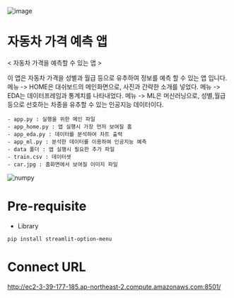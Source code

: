 

![image](https://user-images.githubusercontent.com/105832393/172633549-6d706f77-8fd8-4d91-a261-697cd1d031cc.png)



# 자동차 가격 예측 앱

< 자동차 가격을 예측할 수 있는 앱 >

이 앱은 자동차 가격을 성별과 월급 등으로 유추하여 정보를 예측 할 수 있는 앱 입니다.
메뉴 -> HOME은 대쉬보드의 메인화면으로, 사진과 간략한 소개를 넣었다.
메뉴 -> EDA는 데이터프레임과 통계치를 나타내었다.
메뉴 -> ML은 머신러닝으로, 성별,월급등으로 선호하는 차종을 유추할 수 있는 인공지능 데이터이다.

    - app.py : 실행을 위한 메인 파일
    - app_home.py : 앱 실행시 가장 먼저 보여질 홈
    - app_eda.py : 데이터를 분석하여 차트 출력
    - app_ml.py : 분석한 데이터를 이용하여 인공지능 예측
    - data 폴더 : 앱 실행시 필요한 추가 파일
    - train.csv : 데이터셋
    - car.jpg : 홈화면에서 보여질 이미지 파일
    
 ![numpy](https://user-images.githubusercontent.com/105832393/172635791-71392689-8e12-4dbe-8de6-058e7adc2de4.png)

    
# Pre-requisite
- Library
``` phtyon
pip install streamlit-option-menu
```

# Connect URL
http://ec2-3-39-177-185.ap-northeast-2.compute.amazonaws.com:8501/


